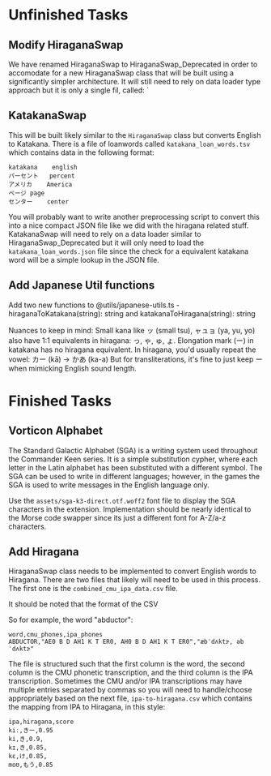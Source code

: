 # Unfinished Tasks

## Modify HiraganaSwap

We have renamed HiraganaSwap to HiraganaSwap_Deprecated in order to accomodate for a new HiraganaSwap class that will be built using a significantly simpler architecture. It will still need to rely on data loader type approach but it is only a single fil, called: `

## KatakanaSwap

This will be built likely similar to the `HiraganaSwap` class but converts English to Katakana. There is a file of loanwords called `katakana_loan_words.tsv` which contains data in the following format:

```tsv
katakana	english
パーセント	percent
アメリカ	America
ページ	page
センター	center
```

You will probably want to write another preprocessing script to convert this into a nice compact JSON file like we did with the hiragana 
related stuff. KatakanaSwap will need to rely on a data loader similar to HiraganaSwap_Deprecated but it will only need to load the `katakana_loan_words.json` file since the check for a equivalent katakana word will be a simple lookup in the JSON file.


## Add Japanese Util functions

Add two new functions to @utils/japanese-utils.ts - hiraganaToKatakana(string): string and katakanaToHiragana(string): string

Nuances to keep in mind:
Small kana like ッ (small tsu), ャュョ (ya, yu, yo) also have 1:1 equivalents in hiragana: っ, ゃ, ゅ, ょ.
Elongation mark (ー) in katakana has no hiragana equivalent. In hiragana, you'd usually repeat the vowel:
カー (kā) → かあ (ka-a)
But for transliterations, it's fine to just keep ー when mimicking English sound length.




# Finished Tasks

## Vorticon Alphabet

The Standard Galactic Alphabet (SGA) is a writing system used throughout the Commander Keen series. It is a simple substitution cypher, where each letter in the Latin alphabet has been substituted with a different symbol. The SGA can be used to write in different languages; however, in the games the SGA is used to write messages in the English language only.

Use the `assets/sga-k3-direct.otf.woff2` font file to display the SGA characters in the extension. Implementation should be nearly identical to the Morse code swapper since its just a different font for A-Z/a-z characters.


## Add Hiragana

HiraganaSwap class needs to be implemented to convert English words to Hiragana. There are two files that likely will need to be used in this process. The first one is the `combined_cmu_ipa_data.csv` file.

It should be noted that the format of the CSV 

So for example, the word "abductor":

```csv
word,cmu_phones,ipa_phones
ABDUCTOR,"AE0 B D AH1 K T ER0, AH0 B D AH1 K T ER0","æbˈdʌktɝ, əbˈdʌktɝ"
```

The file is structured such that the first column is the word, the second column is the CMU phonetic transcription, and the third column is the IPA transcription. Sometimes the CMU and/or IPA transcriptions may have multiple entries separated by commas so you will need to handle/choose appropriately based on the next file, `ipa-to-hiragana.csv` which contains the mapping from IPA to Hiragana, in this style:

```csv
ipa,hiragana,score
kiː,きー,0.95
ki,き,0.9,
kɪ,き,0.85,
kɛ,け,0.85,
moʊ,もう,0.85
```